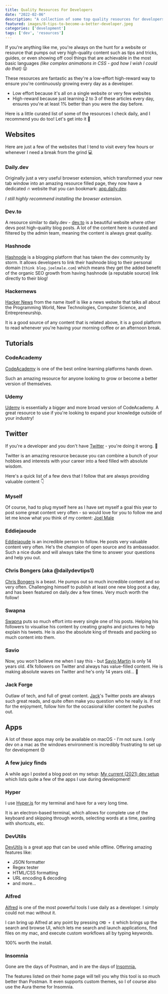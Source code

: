 ```yaml
---
title: Quality Resources For Developers
date: "2022-02-06"
description: "A collection of some top quality resources for developers to use to continue learning something new every day."
featured: images/8-tips-to-become-a-better-developer.jpeg
categories: ['development']
tags: ['dev', 'resources']
--- 
```


If you're anything like me, you're always on the hunt for a website or resource that pumps out very high-quality content such as tips and tricks, guides, or even showing off cool things that are achievable in the most basic languages *(like complex animations in CSS - god how I wish I could do that)* 😮 

These resources are fantastic as they're a low-effort high-reward way to ensure you're continuously growing every day as a developer.

- Low effort because it's all on a single website or very few websites
- High-reward because just learning 2 to 3 of these articles every day, ensures you're at least 1% better than you were the day before.

Here is a little curated list of some of the resources I check daily, and I recommend you do too! Let's get into it 🚀 

## Websites

Here are just a few of the websites that I tend to visit every few hours or whenever I need a break from the grind 💻 

### Daily.dev

Originally just a very useful browser extension, which transformed your new tab window into an amazing resource filled page, they now have a dedicated 🔥 website that you can bookmark: [app.daily.dev](https://app.daily.dev/).

*I still highly recommend installing the browser extension.*

### Dev.to

A resource similar to daily.dev - [dev.to](https://dev.to/) is a beautiful website where other devs post high-quality blog posts. A lot of the content here is curated and filtered by the admin team, meaning the content is always great quality.

### Hashnode

[Hashnode](https://hashnode.com/) is a blogging platform that has taken the dev community by storm. It allows developers to link their hashnode blog to their personal domain (`think blog.joelmale.com`) which means they get the added benefit of the organic SEO growth from having hashnode (a reputable source) link directly to their blog!

### Hackernews

[Hacker News](https://thehackernews.com/) from the name itself is like a news website that talks all about the Programming World, New Technologies, Computer Science, and Entrepreneurship.

It is a good source of any content that is related above, it is a good platform to read whenever you're having your morning coffee or an afternoon break.

## Tutorials

### CodeAcademy

[CodeAcademy](https://www.codecademy.com/) is one of the best online learning platforms hands down. 

Such an amazing resource for anyone looking to grow or become a better version of themselves.

### Udemy

[Udemy](https://www.udemy.com/) is essentially a bigger and more broad version of CodeAcademy. A great resource to use if you're looking to expand your knowledge outside of your industry!

## Twitter

If you're a developer and you don't have [Twitter](https://twitter.com) - you're doing it wrong. 🤦 

Twitter is an amazing resource because you can combine a bunch of your hobbies and interests with your career into a feed filled with absolute wisdom.

Here's a quick list of a few devs that I follow that are always providing valuable content 👇 

### Myself

Of course, had to plug myself here as I have set myself a goal this year to post some great content very often - so would love for you to follow me and let me know what you think of my content: [Joel Male](https://twitter.com/joelwmale)

### Eddiejaoude

[Eddiejaoude](https://twitter.com/eddiejaoude) is an incredible person to follow. He posts very valuable content very often. He's the champion of open source and its ambassador. Such a nice dude and will always take the time to answer your questions and help you out.

### Chris Bongers (aka @dailydevtips1)

[Chris Bongers](https://twitter.com/DailyDevTips1) is a beast. He pumps out so much incredible content and so very often. Challenging himself to publish at least one new blog post a day, and has been featured on daily.dev a few times. Very much worth the follow!

### Swapna

[Swapna](https://twitter.com/swapnakpanda) puts so much effort into every single one of his posts. Helping his followers to visualise his content by creating graphs and pictures to help explain his tweets. He is also the absolute king of threads and packing so much content into them.

### Savio

Now, you won't believe me when I say this - but [Savio Martin](https://twitter.com/saviomartin7) is only 14 years old. 41k followers on Twitter and always has value-filled content. He is making absolute waves on Twitter and he's only 14 years old... 🧠 

### Jack Forge

Outlaw of tech, and full of great content. [Jack](https://twitter.com/TheJackForge)'s Twitter posts are always such great reads, and quite often make you question who he really is. If not for the enjoyment, follow him for the occasional killer content he pushes out.

## Apps

A lot of these apps may only be available on macOS - I'm not sure. I only dev on a mac as the windows environment is incredibly frustrating to set up for development 😞

### A few juicy finds

A while ago I posted a blog post on my setup: [My current (2021) dev setup](/my-current-2021-dev-setup) which lists quite a few of the apps I use during development!

### Hyper

I use [Hyper.is](https://hyper.is/) for my terminal and have for a very long time.

It is an electron-based terminal, which allows for complete use of the keyboard and skipping through words, selecting words at a time, pasting with shortcuts, etc.

### DevUtils

[DevUtils](https://devutils.app/) is a great app that can be used while offline. Offering amazing features like:

- JSON formatter
- Regex tester
- HTML/CSS formatting
- URL encoding & decoding
- and more...

### Alfred

[Alfred](https://www.alfredapp.com/) is one of the most powerful tools I use daily as a developer. I simply could not mac without it.

I can bring up Alfred at any point by pressing `CMD + E` which brings up the search and browse UI, which lets me search and launch applications, find files on my mac, and execute custom workflows all by typing keywords. 

100% worth the install.

### Insomnia

Gone are the days of Postman, and in are the days of [Insomnia.](https://insomnia.rest/)

The features listed on their home page will tell you why this tool is so much better than Postman. It even supports custom themes, so I of course also use the Aura theme for Insomnia.